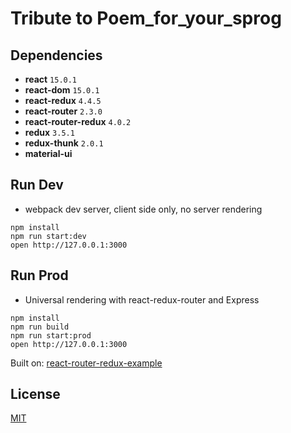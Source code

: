 # Tribute to Poem\_for\_your\_sprog



## Dependencies

* **react** `15.0.1`
* **react-dom** `15.0.1`
* **react-redux** `4.4.5`
* **react-router** `2.3.0`
* **react-router-redux** `4.0.2`
* **redux** `3.5.1`
* **redux-thunk** `2.0.1`
* **material-ui**

## Run Dev

* webpack dev server, client side only, no server rendering

```
npm install
npm run start:dev
open http://127.0.0.1:3000
```

## Run Prod

* Universal rendering with react-redux-router and Express

```
npm install
npm run build
npm run start:prod
open http://127.0.0.1:3000
```


Built on: [react-router-redux-example](https://github.com/StevenIseki/react-router-redux-example)

## License

[MIT](http://isekivacenz.mit-license.org/)
